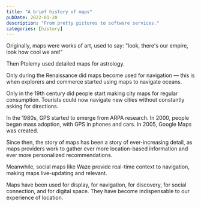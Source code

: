 ```yaml
---
title: "A brief history of maps"
pubDate: 2022-01-20
description: "From pretty pictures to software services."
categories: [history]
---
```


Originally, maps were works of art, used to say: "look, there's our empire, look how cool we are!"

Then Ptolemy used detailed maps for astrology. 

Only during the Renaissance did maps become used for navigation — this is when explorers and commerce started using maps to navigate oceans. 

Only in the 19th century did people start making city maps for regular consumption. Tourists could now navigate new cities without constantly asking for directions.

In the 1980s, GPS started to emerge from ARPA research. In 2000, people began mass adoption, with GPS in phones and cars. In 2005, Google Maps was created. 

Since then, the story of maps has been a story of ever-increasing detail, as maps providers work to gather ever more location-based information and ever more personalized recommendations. 

Meanwhile, social maps like Waze provide real-time context to navigation, making maps live-updating and relevant. 

Maps have been used for display, for navigation, for discovery, for social connection, and for digital space. They have become indispensable to our experience of location. 